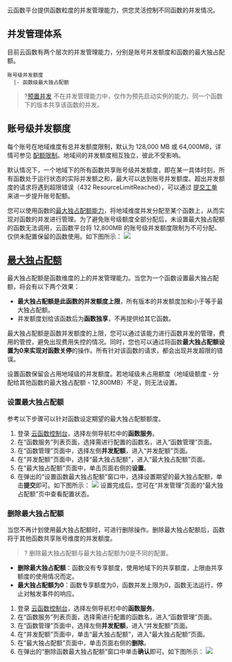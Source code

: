 云函数平台提供函数粒度的并发管理能力，供您灵活控制不同函数的并发情况。

## 并发管理体系

目前云函数有两个层次的并发管理能力，分别是账号并发额度和函数的最大独占配额。

```
账号级并发额度
  |- 函数级最大独占配额
```

>?[预置并发](https://cloud.tencent.com/document/product/583/46743) 不在并发管理能力中，仅作为预先启动实例的能力。同一个函数下的版本共享该函数的并发。


## 账号级并发额度

每个账号在地域维度有总并发额度限制，默认为 128,000 MB 或 64,000MB，详情可参见 [配额限制](https://cloud.tencent.com/document/product/583/11637)。地域间的并发额度相互独立，彼此不受影响。

默认情况下，一个地域下的所有函数共享账号级并发额度，即在某一具体时刻，所有函数处于运行状态的实际并发额之和，最大可以达到账号并发额度。超出并发额度的请求将遇到超限错误（432 ResourceLimitReached），可以通过 [提交工单](https://console.cloud.tencent.com/workorder/category) 来进一步提升账号配额。

您可以使用函数的[最大独占配额能力](#reserved)，将地域维度并发分配至某个函数上，从而实现对函数的并发进行管理。为了避免账号级额度全部分配后，未设置最大独占配额的函数无法调用，云函数平台将 12,800MB 的账号级并发额度限制为不可分配、仅供未配置保留的函数使用。如下图所示：
![](https://main.qcloudimg.com/raw/f88bc46d1fec6cfe349102e627d05e89.png)

## [最大独占配额](id:reserved)

最大独占配额是函数维度的上的并发管理能力。当您为一个函数设置最大独占配额，将会有以下两个效果：

- **最大独占配额是此函数的并发额度上限**，所有版本的并发额度加和小于等于最大独占配额。
- 并发额度划给该函数后为**函数独享**，不再提供给其它函数。




最大独占配额是函数并发额度的上限，您可以通过该能力进行函数并发的管理，费用的管控，避免出现费用失控的情况。同时，您也可以通过将函数**最大独占配额设置为0来实现对函数关停**的操作。所有针对该函数的请求，都会出现并发超限的错误。

设置函数保留会占用地域级的并发额度。若地域级未占用额度（地域级额度 - 分配给其他函数的最大独占配额 - 12,800MB）不足，则无法设置。


### 设置最大独占配额

参考以下步骤可以针对函数设定期望的最大独占配额额度。

1. 登录 [云函数控制台](https://console.cloud.tencent.com/scf/index?rid=1)，选择左侧导航栏中的**函数服务**。
2. 在“函数服务”列表页面，选择需进行配置的函数名，进入“函数管理”页面。
3. 在“函数管理”页面中，选择左侧**并发配额**，进入“并发配额”页面。
4. 在“并发配额”页面中，选择“最大独占配额”，进入“最大独占配额”页面。
5. 在“最大独占配额”页面中，单击页面右侧的**设置**。
6. 在弹出的“设置函数最大独占配额”窗口中，选择设置期望的最大独占配额，单击**提交**即可。如下图所示：
   ![](https://main.qcloudimg.com/raw/f27c22f16008ffe092c420f35549b8d2.png)
   设置完成后，您可在“并发管理”页面的“最大独占配额”页中查看配置状态。


### 删除最大独占配额

当您不再计划使用最大独占配额时，可进行删除操作。删除最大独占配额后，函数将于其他函数共享账号维度的并发额度。

>? 删除最大独占配额与最大独占配额为0是不同的配置。
- **删除最大独占配额**：函数没有专享额度，使用地域下的共享额度，上限由共享额度的使用情况而定。
- **最大独占配额为0**：函数专享额度为0，函数并发上限为0，函数无法运行，停止对触发事件的响应。
>
1. 登录 [云函数控制台](https://console.cloud.tencent.com/scf/index?rid=1)，选择左侧导航栏中的**函数服务**。
2. 在“函数服务”列表页面，选择需进行配置的函数名，进入“函数管理”页面。
3. 在“函数管理”页面中，选择左侧**并发配额**，进入“并发配额”页面。
4. 在“并发配额”页面中，单击“最大独占配额”，进入“最大独占配额”页面。
5. 在“最大独占配额”页面中，单击页面右侧的**删除**。
6. 在弹出的“删除函数最大独占配额”窗口中单击**确认**即可。如下图所示：
   ![](https://main.qcloudimg.com/raw/f13b9784d93e4cee803eb72245ff4943.png)

